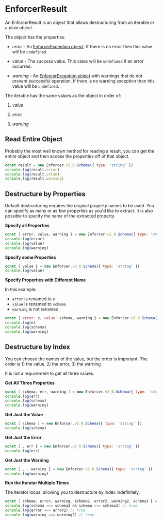 # EnforcerResult

An EnforcerResult is an object that allows destructuring from an iterable or a plain object.

The object has the properties:

- *error* - An [EnforcerException object](./enforcer-exception.md). If there is no error then this value will be `undefined`.

- *value* - The success value. This value will be `undefined` if an error occurred.

- *warning* - An [EnforcerException object](./enforcer-exception.md) with warnings that do not prevent successful operation. If there is no warning exception then this value will be `undefined`.

The iterable has the same values as the object in order of:

1) *value*

2) *error*

3) *warning*

## Read Entire Object

Probably the most well known method for reading a result, you can get the entire object and then access the properties off of that object.

```js
const result = new Enforcer.v2_0.Schema({ type: 'string' })
console.log(result.error)
console.log(result.value)
console.log(result.warning)
```

## Destructure by Properties

Default destructuring requires the original property names to be used. You can specify as many or as few properties as you'd like to extract. It is also possible to specify the name of the extracted property.

**Specify all Properties**

```js
const { error, value, warning } = new Enforcer.v2_0.Schema({ type: 'string' })
console.log(error)
console.log(value)
console.log(warning)
```

**Specify some Properties**

```js
const { value } = new Enforcer.v2_0.Schema({ type: 'string' })
console.log(value)
```

**Specify Properties with Different Name**

In this example:

- `error` is renamed to `e`
- `value` is renamed to `schema`
- `warning` is not renamed

```js
const { error: e, value: schema, warning } = new Enforcer.v2_0.Schema({ type: 'string' })
console.log(e)
console.log(schema)
console.log(warning)
```

## Destructure by Index

You can choose the names of the value, but the order is important. The order is 1) the value, 2) the error, 3) the warning.

It is not a requirement to get all three values.

**Get All Three Properties**

```js
const [ schema, err, warning ] = new Enforcer.v2_0.Schema({ type: 'string' })
console.log(err)
console.log(schema)
console.log(warning)
```

**Get Just the Value**

```js
const [ schema ] = new Enforcer.v2_0.Schema({ type: 'string' })
console.log(schema)
```

**Get Just the Error**

```js
const [ , err ] = new Enforcer.v2_0.Schema({ type: 'string' })
console.log(err)
```

**Get Just the Warning**

```js
const [ , , warning ] = new Enforcer.v2_0.Schema({ type: 'string' })
console.log(warning)
```

**Run the Iterator Multiple Times**

The iterator loops, allowing you to destructure by index indefinitely.

```js
const [ schema, error, warning, schema2, error2, warning2, schema3 ] = new Enforcer.v2_0.Schema({ type: 'string' })
console.log(schema === schema2 && schema === schema3) // true
console.log(error === error2) // true
console.log(warning === warning2) // true
```
